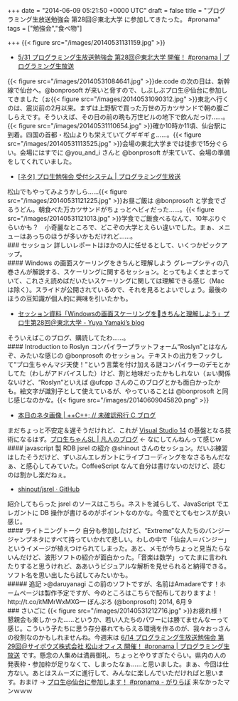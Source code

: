 
+++
date = "2014-06-09 05:21:50 +0000 UTC"
draft = false
title = "プログラミング生放送勉強会 第28回＠東北大学 に参加してきたった。 #pronama"
tags = ["勉強会","食べ物"]

+++
{{< figure src="/images/20140531131159.jpg"  >}}<br/>


<ul>
<li><a href="http://pronama.azurewebsites.net/2014/03/29/pronama-28-at-sendai/">5/31 プログラミング生放送勉強会 第28回＠東北大学 開催！ #pronama | プログラミング生放送</a></li>
</ul>{{< figure src="/images/20140531084641.jpg"  >}}de:code の次の日は、新幹線で仙台へ。@bonprosoft が来いと脅すので、しぶしぶプロ生＠仙台に参加してきました（ぉ{{< figure src="/images/20140531090312.jpg"  >}}東北へ行くのは、震災前の2月以来。まずは上野駅で買った万世の万カツサンドで朝の腹ごしらえです。そういえば、その日の前の晩も万世ビルの地下で飲んだっけ……。{{< figure src="/images/20140531110654.jpg"  >}}確か10時か11頃、仙台駅に到着。四国の首都・松山よりも栄えていてグギギギｇ……。{{< figure src="/images/20140531113525.jpg"  >}}会場の東北大学までは徒歩で15分ぐらい。会場にはすでに @you_and_i さんと @bonprosoft が来ていて、会場の準備をしてくれていました。

<ul>
<li><a href="http://pronama.azurewebsites.net/2014/06/05/desk-system/">[ネタ] プロ生勉強会 受付システム | プログラミング生放送</a></li>
</ul>松山でもやってみようかしら……{{< figure src="/images/20140531121225.jpg"  >}}お昼ご飯は @bonprosoft と学食でざるうどん。朝食べた万カツサンドがちょっとヘビィだった……。{{< figure src="/images/20140531121013.jpg"  >}}学食でご飯食べるなんて、10年ぶりぐらいかも？　小奇麗なところで、どこぞの大学とえらい違いでした。まぁ、メニューはあっちのほうが多いかもだけれど……。

<div class="section">
    ### セッション
    詳しいレポートはほかの人に任せるとして、いくつかピックアップ。

<div class="section">
    #### Windows の画面スケーリングをきちんと理解しよう
    グレープシティの八巻さんが解説する、スケーリングに関するセッション。とってもよくまとまっていて、これさえ読めばだいたいスケーリングに関しては理解できる感じ（Mac は除く）。スライドが公開されているので、それを見るとよいでしょう。最後のほうの豆知識が個人的に興味を引いたかも。

<ul>
<li><a href="http://d.hatena.ne.jp/Yamaki/20140601/1401582535">セッション資料「Windowsの画面スケーリングをきちんと理解しよう」プロ生第28回＠東北大学 - Yuya Yamaki’s blog</a></li>
</ul>そういえばこのブログ、購読してたわ……。

</div>
<div class="section">
    #### Introduction to Roslyn
    コンパイラープラットフォーム“Roslyn”とはなんぞ、みたいな感じの @bonprosoft のセッション。テキストの出力をフックして“プロ生ちゃんマジ天使！”という言葉を付け加える謎コンパイラーのデモとかしてた（わしがアドバイスした）けど、割と地味だったかもしれない（ぉい関係ないけど、“Roslyn”といえば @ufcpp さんのこのブログとかも面白かったかも。絵文字が識別子として使えているが、やっていることは @bonprosoft と同じ感じなのかな。{{< figure src="/images/20140609045820.png"  >}}<br/>


<ul>
<li><a href="https://ufcpp.wordpress.com/2014/06/03/本日のネタ画像/">本日のネタ画像 | ++C++; // 未確認飛行 C ブログ</a></li>
</ul>まだちょっと不安定＆遅そうだけれど、これが <a href="http://www.forest.impress.co.jp/docs/news/20140604_651724.html">Visual Studio 14</a> の基盤となる技術になるはず。<a href="http://blog.bonprosoft.com/949">プロ生ちゃんSL | 凡人のブログ</a> ← なにしてんねんって感じｗ

</div>
<div class="section">
    #### javascript 製 RDB jsrel の紹介
    @shinout さんのセッション。だいぶ練習はしたそうだけど、ずいぶんエレガントにライブコーディングをなさるもんだなぁ、と感心してみていた。CoffeeScript なんて自分は書けないのだけど、読むのは割かし楽だねぇ。

<ul>
<li><a href="https://github.com/shinout/jsrel">shinout/jsrel · GitHub</a></li>
</ul>紹介してもらった jsrel のソースはこちら。ネストを減らして、JavaScript でエレガントに DB 操作が書けるのがポイントなのかな。今風でとてもセンスが良い感じ。

</div>
<div class="section">
    #### ライトニングトーク
    自分も参加したけど、“Extreme”な人たちのバンジージャンプネタにすべて持っていかれて悲しい。わしの中で「仙台人＝バンジー」というイメージが植えつけられてしまった。あと、メモが今ちょっと見当たらないんだけど、波形ソフトの紹介が面白かった。「音楽は数学」ってたまに言われたりすると思うけれど、ああいうビジュアルな解析を見せられると納得できる。ソフト名を思い出したら試してみたいかも。

<div class="section">
    ##### 追記
    >@daruyanagi この前のソフトですが、名前はAmadareです！ホームページは製作予定ですが、今のところはこちらで配布しておりますよ！ 
http://t.co/itMMrWxMXG— ぼんぷろ (@bonprosoft) 2014, 6月 9<br/>


</div>
</div>
</div>
<div class="section">
    ### さいごに
    {{< figure src="/images/20140531212716.jpg"  >}}お疲れ様！　懇親会も楽しかった……というか、若い人たちのパワーには勝てませんなーって感じ。こういう子たちに思う存分暴れてもらえる環境を作るのが、我々おっさんの役割なのかもしれませんね。今週末は <a href="http://pronama.azurewebsites.net/2014/03/29/pronama-29-at-matsuyama/">6/14 プログラミング生放送勉強会 第29回＠サイボウズ株式会社 松山オフィス 開催！ #pronama | プログラミング生放送</a> です。懸念の人集めは満員御礼、ちょっとやりすぎたぐらい。県内の人の発表枠・参加枠が足りなくて、しまったなぁ……と思いました。まぁ、今回は仕方ない。あとはスムーズに進行して、みんなに楽しんでいただければと思います。おまけ → <a href="http://garicchi.hatenablog.jp/entry/2014/05/02/015308">プロ生@仙台に参加します！ #pronama - がりらぼ</a> 来なかったマンｗｗｗ

</div>

